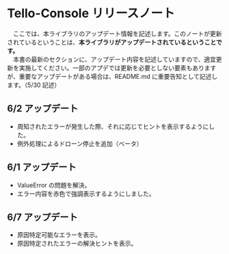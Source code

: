 # Tello-Console リリースノート
　ここでは、本ライブラリのアップデート情報を記述します。このノートが更新されているということは、**本ライブラリがアップデートされているということです。** 
<br>
　本書の最新のセクションに、アップデート内容を記述していますので、適宜更新を実施してください。一部のアプデでは更新を必要としない要素もありますが、重要なアップデートがある場合は、README.md に重要告知として記述します。（5/30 記述）
## 6/2 アップデート
- 周知されたエラーが発生した際、それに応じてヒントを表示するようにした。
- 例外処理によるドローン停止を追加（ベータ）
## 6/1 アップデート
- ValueError の問題を解決。
- エラー内容を赤色で強調表示するようにしました。
## 6/7 アップデート
- 原因特定可能なエラーを表示。
- 原因特定されたエラーの解決ヒントを表示。